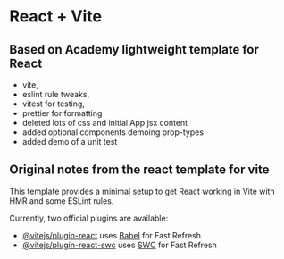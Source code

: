 # React + Vite

## Based on Academy lightweight template for React

-   vite,
-   eslint rule tweaks,
-   vitest for testing,
-   prettier for formatting
-   deleted lots of css and initial App.jsx content
-   added optional components demoing prop-types
-   added demo of a unit test

## Original notes from the react template for vite

This template provides a minimal setup to get React working in Vite with HMR and some ESLint rules.

Currently, two official plugins are available:

-   [@vitejs/plugin-react](https://github.com/vitejs/vite-plugin-react/blob/main/packages/plugin-react/README.md) uses [Babel](https://babeljs.io/) for Fast Refresh
-   [@vitejs/plugin-react-swc](https://github.com/vitejs/vite-plugin-react-swc) uses [SWC](https://swc.rs/) for Fast Refresh
